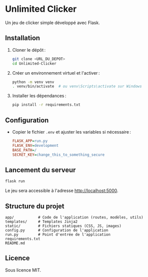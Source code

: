 # Unlimited Clicker

Un jeu de clicker simple développé avec Flask.

## Installation

1. Cloner le dépôt :

   ```bash
   git clone <URL_DU_DEPOT>
   cd Unlimited-Clicker
   ```
2. Créer un environnement virtuel et l'activer :

   ```bash
   python -m venv venv
   . venv/bin/activate  # ou venv\Scripts\activate sur Windows
   ```
3. Installer les dépendances :

   ```bash
   pip install -r requirements.txt
   ```

## Configuration

* Copier le fichier `.env` et ajuster les variables si nécessaire :

  ```ini
  FLASK_APP=run.py
  FLASK_ENV=development
  BASE_PATH=/
  SECRET_KEY=change_this_to_something_secure
  ```

## Lancement du serveur

```bash
flask run
```

Le jeu sera accessible à l'adresse [http://localhost:5000](http://localhost:5000).

## Structure du projet

```
app/           # Code de l'application (routes, modèles, utils)
templates/     # Templates Jinja2
static/        # Fichiers statiques (CSS, JS, images)
config.py      # Configuration de l'application
run.py         # Point d'entrée de l'application
requirements.txt
README.md
```

## Licence

Sous licence MIT.
